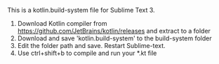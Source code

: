 This is a kotlin.build-system file for Sublime Text 3. 
1. Download Kotlin compiler from https://github.com/JetBrains/kotlin/releases and extract to a folder
2. Download and save 'kotlin.build-system' to the build-system folder
3. Edit the folder path and save. Restart Sublime-text. 
2. Use ctrl+shift+b to compile and run your *.kt file
